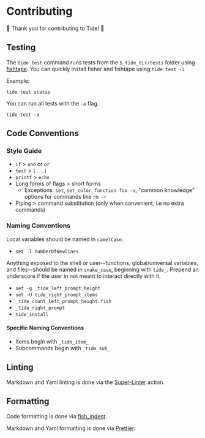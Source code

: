# Contributing

🌊 Thank you for contributing to Tide! 🌊

## Testing

The `tide test` command runs tests from the `$_tide_dir/tests` folder using [fishtape][]. You can quickly install fisher and fishtape using `tide test -i`

Example:

```console
tide test status
```

You can run all tests with the `-a` flag.

```console
tide test -a
```

## Code Conventions

### Style Guide

- `if` > `and` or `or`
- `test` > `[...]`
- `printf` > `echo`
- Long forms of flags > short forms
  - Exceptions: `set`, `set_color`, `function foo -a`, "common knowledge" options for commands like `rm -r`
- Piping > command substitution (only when convenient, i.e no extra commands)

### Naming Conventions

Local variables should be named in `camelCase`.

- `set -l numberOfNewlines`

Anything exposed to the shell or user--functions, global/universal variables, and files--should be named in `snake_case`, beginning with `tide_`. Prepend an underscore if the user in not meant to interact directly with it.

- `set -g _tide_left_prompt_height`
- `set -U tide_right_prompt_items`
- `_tide_count_left_prompt_height.fish`
- `_tide_right_prompt`
- `tide_install`

#### Specific Naming Conventions

- Items begin with `_tide_item_`
- Subcommands begin with `_tide_sub_`

## Linting

Markdown and Yaml linting is done via the [Super-Linter][] action.

## Formatting

Code formatting is done via [fish_indent][].

Markdown and Yaml formatting is done via [Prettier][].

[fishtape]: https://github.com/jorgebucaran/fishtape
[fish_indent]: https://fishshell.com/docs/current/cmds/fish_indent.html
[prettier]: https://github.com/prettier/prettier
[super-linter]: https://github.com/github/super-linter
